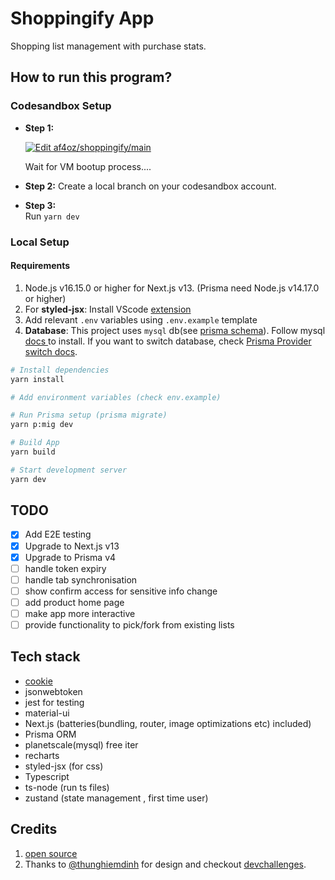# Shoppingify App

Shopping list management with purchase stats.

## How to run this program?

### Codesandbox Setup

- **Step 1:**

  [![Edit af4oz/shoppingify/main](https://codesandbox.io/static/img/play-codesandbox.svg)](https://codesandbox.io/p/github/af4oz/shoppingify/main?embed=1)

  Wait for VM bootup process....

- **Step 2:** Create a local branch on your codesandbox account.

- **Step 3:**  
  Run `yarn dev`

### Local Setup

#### Requirements

1. Node.js v16.15.0 or higher for Next.js v13. (Prisma need Node.js v14.17.0 or higher)
2. For **styled-jsx**: Install VScode [ extension ](https://github.com/vercel/styled-jsx#syntax-highlighting-visual-studio-code-extension)
3. Add relevant `.env` variables using `.env.example` template
4. **Database**: This project uses `mysql` db(see [prisma schema](./prisma/schema.prisma)). Follow mysql [ docs ](https://dev.mysql.com/doc/refman/8.0/en/installing.html) to install. If you want to switch database, check [Prisma Provider switch docs](https://pris.ly/d/migrate-provider-switch).

```sh
# Install dependencies
yarn install

# Add environment variables (check env.example)

# Run Prisma setup (prisma migrate)
yarn p:mig dev

# Build App
yarn build

# Start development server
yarn dev
```

## TODO

- [x] Add E2E testing
- [x] Upgrade to Next.js v13
- [x] Upgrade to Prisma v4
- [ ] handle token expiry
- [ ] handle tab synchronisation
- [ ] show confirm access for sensitive info change
- [ ] add product home page
- [ ] make app more interactive
- [ ] provide functionality to pick/fork from existing lists

## Tech stack

- [cookie](https://www.npmjs.com/package/cookie)
- jsonwebtoken
- jest for testing
- material-ui
- Next.js (batteries(bundling, router, image optimizations etc) included)
- Prisma ORM
- planetscale(mysql) free iter
- recharts
- styled-jsx (for css)
- Typescript
- ts-node (run ts files)
- zustand (state management , first time user)

## Credits

1. [open source](https://gist.github.com/af4oz/d5cfdef2d1b7767e8df321f9fd56f79b)
2. Thanks to [@thunghiemdinh](https://twitter.com/thunghiemdinh) for design and checkout [devchallenges](https://devchallenges.io/).
